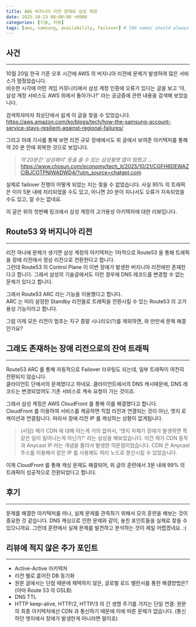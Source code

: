 ```yaml
---
title: AWS 버지니아 리전 장애와 삼성 계정
date: 2025-10-23 08:00:00 +0900
categories: [기술, 리뷰]
tags: [aws, samsung, availability, failover] # TAG names should always be lowercase
---
```


## 사건

---

10월 20일 한국 기준 오후 시간에 AWS 의 버지니아 리전에 문제가 발생하여 많은 서비스가 멈췄었습니다.  
비슷한 시각에 어떤 게임 커뮤니티에서 삼성 계정 인증에 오류가 있다는 글을 보고 '아, 삼성 계정 서비스도 AWS 위에서 돌아가나?' 라는 궁금증에 관련 내용을 검색해 보았습니다.

검색하자마자 최상단에서 쉽게 이 글을 찾을 수 있었습니다.  
<https://aws.amazon.com/ko/blogs/tech/how-the-samsung-account-service-stays-resilient-against-regional-failures/>

그리고 아래 기사를 통해 보면 리전 규모 장애에서도 위 글에서 보여준 아키텍처를 통해 약 20 분 안에 회복한 것으로 보입니다.

> _약 20분간 ‘삼성페이’ 등을 쓸 수 있는 삼성월렛 앱이 멈췄고 ..._ <https://www.chosun.com/economy/tech_it/2025/10/21/CGFH6DEWAZCIBJCGTPNIWADWD4/?utm_source=chatgpt.com>

실제로 failover 진행이 어떻게 되었는 지는 찾을 수 없었습니다. 사실 95% 의 트래픽은 이미 5분 내에 처리되었을 수도 있고, 아니면 20 분이 지나서도 오류가 지속되었을 수도 있고, 알 수는 없네요.

이 글은 위의 첫번째 링크에서 삼성 계정의 고가용성 아키텍처에 대한 리뷰입니다.

## Route53 와 버지니아 리전

---

리전 하나에 문제가 생기면 삼성 계정의 아키텍처는 1차적으로 Route53 을 통해 트래픽을 장애 리전에서 정상 리전으로 전환한다고 합니다.  
그런데 Route53 의 Control Plane 이 이번 장애가 발생한 버지니아 리전에만 존재한다고 합니다. 그래서 삼성의 기술글에서도 이런 경우에 DNS 레코드를 변경할 수 없는 문제가 있다고 합니다.

그래서 Route53 ARC 라는 기능을 이용했다고 합니다.  
ARC 는 미리 설정한 Standby 리전들로 트래픽을 전환시킬 수 있는 Route53 의 고가용성 기능이라고 합니다.

그럼 이제 모든 리전이 멈추는 지구 종말 시나리오(?)를 제외하면, 와 만만세 문제 해결인가요?

## 그래도 존재하는 장애 리전으로의 잔여 트래픽

---

Route53 ARC 를 통해 자동적으로 Failover 라우팅도 되는데, 일부 트래픽이 여전히 전환되지 않습니다.  
클라이언트 단에서의 문제였다고 하네요. 클라이언트에서의 DNS 캐시때문에, DNS 레코드는 변경되었어도 기존 서비스로 계속 요청이 가는 것이죠.

그래서 삼성 계정은 AWS CloudFront 를 통해 이를 해결했다고 합니다.  
CloudFront 를 이용하여 서비스를 제공하면 직접 리전과 연결되는 것이 아닌, 엣지 로케이션과 연결됩니다. 따라서 장애 리전 IP 를 캐싱하는 상황이 없게됩니다.

> (사담) 제가 CDN 에 대해 아는게 거의 없어서, '엣지 자체가 장애가 발생하면 똑같은 일이 일어나는게 아닌가?' 라는 상상을 해보았습니다. 이건 제가 CDN 동작과 Anycast IP 라는 개념을 몰라서 발생한 의문점이었습니다. CDN 은 Anycast 주소를 이용해서 같은 IP 를 사용해도 여러 노드로 분산시킬 수 있었습니다.

이제 CloudFront 를 통해 캐싱 문제도 해결되어, 위 글의 훈련에서 3분 내에 99% 의 트래픽이 성공적으로 전환되었다고 합니다.

## 후기

---

문제를 해결한 아키텍처를 떠나, 실제 문제를 관측하기 위해서 모의 훈련을 해보는 것이 중요한 것 같습니다. DNS 캐싱으로 인한 문제와 같이, 놓친 포인트들을 실제로 찾을 수 있으니까요. 그런데 훈련에서 실제 문제를 발견하고 분석하는 것이 제일 어렵겠네요. :(

## 리뷰에 적지 않은 추가 포인트

---

- Active-Active 아키텍처
- 리전 별로 흩어진 DB 동기화
- 원문 글에서는 단점 때문에 채택하지 않은, 글로벌 로드 밸런서를 통한 해결방법은? (아마 Route 53 의 GSLB)
- DNS TTL
- HTTP keep-alive, HTTP/2, HTTP/3 의 긴 생명 주기를 가지는 단일 연결: 원문의 최종 아키텍처에선 CDN 과 통신하기 때문에 이에 따른 문제가 없습니다. (통신하던 엣지에서 장애가 발생한게 아니라면 말이죠)
